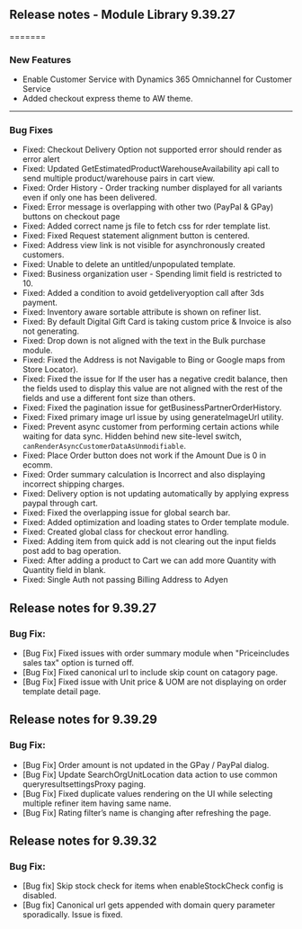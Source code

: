 ## Release notes - Module Library 9.39.27
=======
### New Features
  - Enable Customer Service with Dynamics 365 Omnichannel for Customer Service
  - Added checkout express theme to AW theme.
___
### Bug Fixes
  - Fixed: Checkout Delivery Option not supported error should render as error alert
  - Fixed: Updated GetEstimatedProductWarehouseAvailability api call to send multiple product/warehouse pairs in cart view.
  - Fixed: Order History - Order tracking number displayed for all variants even if only one has been delivered.
  - Fixed: Error message is overlapping with other two (PayPal & GPay) buttons on checkout page
  - Fixed: Added correct name js file to fetch css for rder template list.
  - Fixed: Fixed Request statement alignment button is centered.
  - Fixed: Address view link is not visible for asynchronously created customers.
  - Fixed: Unable to delete an untitled/unpopulated template.
  - Fixed: Business organization user - Spending limit field is restricted to 10.
  - Fixed: Added a condition to avoid getdeliveryoption call after 3ds payment.
  - Fixed: Inventory aware sortable attribute is shown on refiner list.
  - Fixed: By default Digital Gift Card is taking custom price & Invoice is also not generating.
  - Fixed: Drop down is not aligned with the text in the Bulk purchase module.
  - Fixed: Fixed the Address is not Navigable to Bing or Google maps from Store Locator).
  - Fixed: Fixed the issue for If the user has a negative credit balance, then the fields used to display this value are not aligned with the rest of the fields and use a different font size than others.
  - Fixed: Fixed the pagination issue for getBusinessPartnerOrderHistory.
  - Fixed: Fixed primary image url issue by using generateImageUrl utility.
  - Fixed: Prevent async customer from performing certain actions while waiting for data sync. Hidden behind new site-level switch, `canRenderAsyncCustomerDataAsUnmodifiable`.
  - Fixed: Place Order button does not work if the Amount Due is 0 in ecomm.
  - Fixed: Order summary calculation is Incorrect and also displaying incorrect shipping charges.
  - Fixed: Delivery option is not updating automatically by applying express paypal through cart.
  - Fixed: Fixed the overlapping issue for global search bar.
  - Fixed: Added optimization and loading states to Order template module.
  - Fixed: Created global class for checkout error handling.
  - Fixed: Adding item from quick add is not clearing out the input fields post add to bag operation.
  - Fixed: After adding a product to Cart we can add more Quantity with Quantity field in blank.
  - Fixed: Single Auth not passing Billing Address to Adyen

## Release notes for 9.39.27

### Bug Fix:

- [Bug Fix] Fixed issues with order summary module when "Priceincludes sales tax" option is turned off.
- [Bug Fix] Fixed canonical url to include skip count on catagory page.
- [Bug Fix] Fixed issue with Unit price & UOM are not displaying on order template detail page.

## Release notes for 9.39.29

### Bug Fix:
  - [Bug Fix] Order amount is not updated in the GPay / PayPal dialog.
  - [Bug Fix] Update SearchOrgUnitLocation data action to use common queryresultsettingsProxy paging.
  - [Bug Fix] Fixed duplicate values rendering on the UI while selecting multiple refiner item having same name.
  - [Bug Fix] Rating filter’s name is changing after refreshing the page.

## Release notes for 9.39.32

### Bug Fix:
  - [Bug fix] Skip stock check for items when enableStockCheck config is disabled.
  - [Bug fix] Canonical url gets appended with domain query parameter sporadically. Issue is fixed.